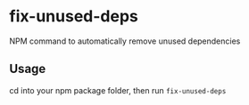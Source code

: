 # fix-unused-deps
NPM command to automatically remove unused dependencies

## Usage

cd into your npm package folder, then run `fix-unused-deps`
